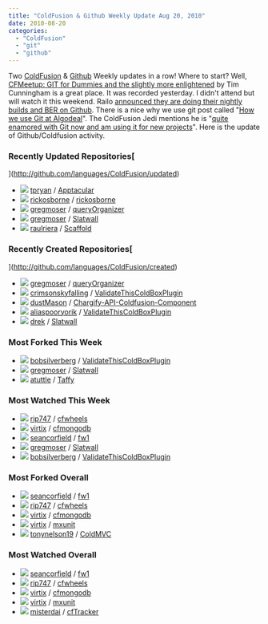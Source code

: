 ```yaml
---
title: "ColdFusion & Github Weekly Update Aug 20, 2010"
date: 2010-08-20
categories: 
  - "ColdFusion"
  - "git"
  - "github"
---
```


Two [ColdFusion](http://www.adobe.com/products/coldfusion/) & [Github](http://www.github.com) Weekly updates in a row! Where to start? Well, [CFMeetup: GIT for Dummies and the slightly more enlightened](http://experts.na3.acrobat.com/p65645730/) by Tim Cunningham is a great place. It was recorded yesterday. I didn't attend but will watch it this weekend. Railo [announced they are doing their nightly builds and BER on Github](http://www.railo.ch/blog/index.cfm/2010/8/19/Railo-on-Github). There is a nice why we use git post called "[How we use Git at Algodeal](http://ericlefevre.net/wordpress/2010/07/22/how-we-use-git-at-algodeal/)". The ColdFusion Jedi mentions he is "[quite enamored with Git now and am using it for new projects](http://www.coldfusionjedi.com/index.cfm/2010/8/16/Opportunity-to-learn-about-Git)". Here is the update of Github/Coldfusion activity.

### Recently Updated Repositories[  
](http://github.com/languages/ColdFusion/updated)

- ![](images/6c18ceafef161be26ae441469b29c475) [tpryan](http://github.com/tpryan) / [Apptacular](http://github.com/tpryan/Apptacular)
- ![](images/4b4a4685b067eddf422db0afdbee9756) [rickosborne](http://github.com/rickosborne) / [rickosborne](http://github.com/rickosborne/rickosborne)
- ![](images/a0572373c82e428eca2216ec31ec580c) [gregmoser](http://github.com/gregmoser) / [queryOrganizer](http://github.com/gregmoser/queryOrganizer)
- ![](images/a0572373c82e428eca2216ec31ec580c) [gregmoser](http://github.com/gregmoser) / [Slatwall](http://github.com/gregmoser/Slatwall)
- ![](images/bd508cb86ee45d370a469dc4f0460f8a) [raulriera](http://github.com/raulriera) / [Scaffold](http://github.com/raulriera/Scaffold)

### Recently Created Repositories[  
](http://github.com/languages/ColdFusion/created)

- ![](images/a0572373c82e428eca2216ec31ec580c) [gregmoser](http://github.com/gregmoser) / [queryOrganizer](http://github.com/gregmoser/queryOrganizer)
- ![](images/e7e3d08b9efa1f00057358546d9e195d) [crimsonskyfalling](http://github.com/crimsonskyfalling) / [ValidateThisColdBoxPlugin](http://github.com/crimsonskyfalling/ValidateThisColdBoxPlugin)
- ![](images/e9ed2af775174211429aae4d5e7805c6) [dustMason](http://github.com/dustMason) / [Chargify-API-Coldfusion-Component](http://github.com/dustMason/Chargify-API-Coldfusion-Component)
- ![](images/fb77cd5cc9cdcf8aabea923ae7f2508f) [aliaspooryorik](http://github.com/aliaspooryorik) / [ValidateThisColdBoxPlugin](http://github.com/aliaspooryorik/ValidateThisColdBoxPlugin)
- ![](images/7d0e483d7cd661a677b89e0f2b715e59) [drek](http://github.com/drek) / [Slatwall](http://github.com/drek/Slatwall)

### Most Forked This Week

- ![](images/95d98aa8f56318b4e22aab08425ee792) [bobsilverberg](http://github.com/bobsilverberg) / [ValidateThisColdBoxPlugin](http://github.com/bobsilverberg/ValidateThisColdBoxPlugin)
- ![](images/a0572373c82e428eca2216ec31ec580c) [gregmoser](http://github.com/gregmoser) / [Slatwall](http://github.com/gregmoser/Slatwall)
- ![](images/4d6a8140906fbf415d51aff9d5d82bc9) [atuttle](http://github.com/atuttle) / [Taffy](http://github.com/atuttle/Taffy)

### Most Watched This Week

- ![](images/f09f0a0d45c19276540a9899d0e6b667) [rip747](http://github.com/rip747) / [cfwheels](http://github.com/rip747/cfwheels)
- ![](images/daf9558a873d0e6fd5c51de42ffeea9b) [virtix](http://github.com/virtix) / [cfmongodb](http://github.com/virtix/cfmongodb)
- ![](images/9354eec0679e2d3b36b77ff62165f717) [seancorfield](http://github.com/seancorfield) / [fw1](http://github.com/seancorfield/fw1)
- ![](images/a0572373c82e428eca2216ec31ec580c) [gregmoser](http://github.com/gregmoser) / [Slatwall](http://github.com/gregmoser/Slatwall)
- ![](images/95d98aa8f56318b4e22aab08425ee792) [bobsilverberg](http://github.com/bobsilverberg) / [ValidateThisColdBoxPlugin](http://github.com/bobsilverberg/ValidateThisColdBoxPlugin)

### Most Forked Overall

- ![](images/9354eec0679e2d3b36b77ff62165f717) [seancorfield](http://github.com/seancorfield) / [fw1](http://github.com/seancorfield/fw1)
- ![](images/f09f0a0d45c19276540a9899d0e6b667) [rip747](http://github.com/rip747) / [cfwheels](http://github.com/rip747/cfwheels)
- ![](images/daf9558a873d0e6fd5c51de42ffeea9b) [virtix](http://github.com/virtix) / [cfmongodb](http://github.com/virtix/cfmongodb)
- ![](images/daf9558a873d0e6fd5c51de42ffeea9b) [virtix](http://github.com/virtix) / [mxunit](http://github.com/virtix/mxunit)
- ![](images/c0fa38e4ecea790a10466a71ebb9674e) [tonynelson19](http://github.com/tonynelson19) / [ColdMVC](http://github.com/tonynelson19/ColdMVC)

### Most Watched Overall

- ![](images/9354eec0679e2d3b36b77ff62165f717) [seancorfield](http://github.com/seancorfield) / [fw1](http://github.com/seancorfield/fw1)
- ![](images/f09f0a0d45c19276540a9899d0e6b667) [rip747](http://github.com/rip747) / [cfwheels](http://github.com/rip747/cfwheels)
- ![](images/daf9558a873d0e6fd5c51de42ffeea9b) [virtix](http://github.com/virtix) / [cfmongodb](http://github.com/virtix/cfmongodb)
- ![](images/daf9558a873d0e6fd5c51de42ffeea9b) [virtix](http://github.com/virtix) / [mxunit](http://github.com/virtix/mxunit)
- ![](images/ae21466843a2f6d7bf2d9ce785299557) [misterdai](http://github.com/misterdai) / [cfTracker](http://github.com/misterdai/cfTracker)
